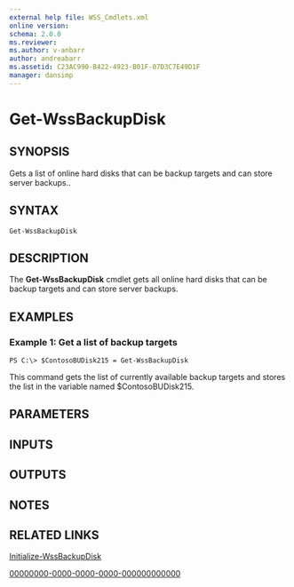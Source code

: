 ```yaml
---
external help file: WSS_Cmdlets.xml
online version: 
schema: 2.0.0
ms.reviewer:
ms.author: v-anbarr
author: andreabarr
ms.assetid: C23AC990-B422-4923-B01F-07D3C7E49D1F
manager: dansimp
---
```


# Get-WssBackupDisk

## SYNOPSIS
Gets a list of online hard disks that can be backup targets and can store server backups..

## SYNTAX

```
Get-WssBackupDisk
```

## DESCRIPTION
The **Get-WssBackupDisk** cmdlet gets all online hard disks that can be  backup targets and can store server backups.

## EXAMPLES

### Example 1: Get a list of backup targets
```
PS C:\> $ContosoBUDisk215 = Get-WssBackupDisk
```

This command gets the list of currently available backup targets and stores the list in the variable named $ContosoBUDisk215.

## PARAMETERS

## INPUTS

## OUTPUTS

## NOTES

## RELATED LINKS

[Initialize-WssBackupDisk](./Initialize-WssBackupDisk.md)

[00000000-0000-0000-0000-000000000000](00000000-0000-0000-0000-000000000000)

